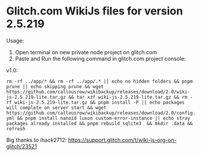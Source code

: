 # Glitch.com WikiJs files for version 2.5.219

Usage: 

1) Open terminal on new private node project on glitch.com
2) Paste and Run the following command in glitch.com project console:


v1.0:

```rm -rf ../app/* && rm -rf ../app/.* || echo no hidden folders && pnpm prune || echo skipping prune && wget https://github.com/callousrow/wikibackup/releases/download/2.0/wiki-js-2.5.219-lite.tar.gz && tar xzf wiki-js-2.5.219-lite.tar.gz && rm -rf wiki-js-2.5.219-lite.tar.gz && pnpm install -P || echo packages will complete on server start && wget https://github.com/callousrow/wikibackup/releases/download/2.0/config.yml && pnpm install nanoid luxon custom-error-instance || echo stray packages already installed && pnpm rebuild sqlite3  && mkdir .data && refresh```

Big thanks to ihack2712: https://support.glitch.com/t/wiki-js-org-on-glitch/23521
